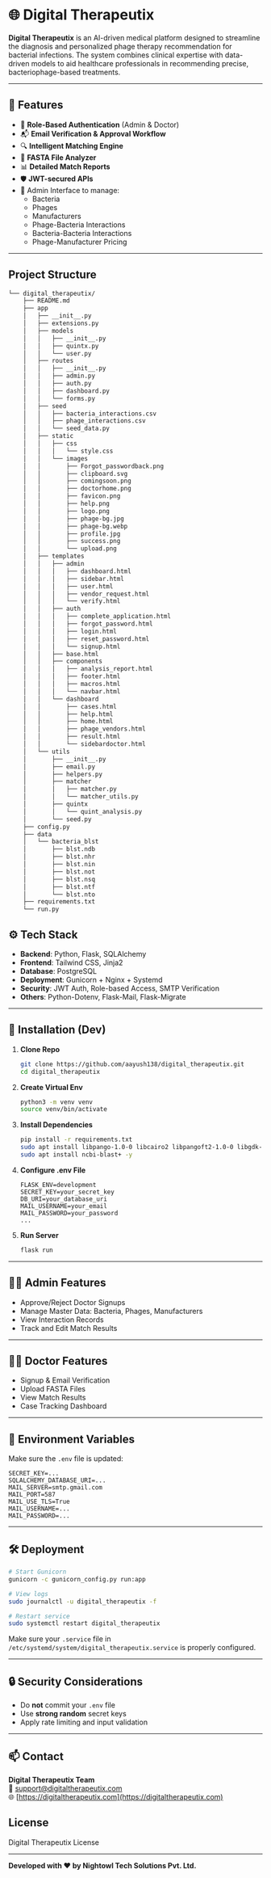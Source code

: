 
# 🌐 Digital Therapeutix

**Digital Therapeutix** is an AI-driven medical platform designed to streamline the diagnosis and personalized phage therapy recommendation for bacterial infections. The system combines clinical expertise with data-driven models to aid healthcare professionals in recommending precise, bacteriophage-based treatments.

---

## 🚀 Features

- 🔐 **Role-Based Authentication** (Admin & Doctor)
- 📬 **Email Verification & Approval Workflow**
- 🔍 **Intelligent Matching Engine**
- 🧬 **FASTA File Analyzer**
- 📊 **Detailed Match Reports**
- 🛡️ **JWT-secured APIs**
- 📁 Admin Interface to manage:
  - Bacteria
  - Phages
  - Manufacturers
  - Phage-Bacteria Interactions
  - Bacteria-Bacteria Interactions
  - Phage-Manufacturer Pricing

---

##  Project Structure

```sh
└── digital_therapeutix/
    ├── README.md
    ├── app
    │   ├── __init__.py
    │   ├── extensions.py
    │   ├── models
    │   │   ├── __init__.py
    │   │   ├── quintx.py
    │   │   └── user.py
    │   ├── routes
    │   │   ├── __init__.py
    │   │   ├── admin.py
    │   │   ├── auth.py
    │   │   ├── dashboard.py
    │   │   └── forms.py
    │   ├── seed
    │   │   ├── bacteria_interactions.csv
    │   │   ├── phage_interactions.csv
    │   │   └── seed_data.py
    │   ├── static
    │   │   ├── css
    │   │   │   └── style.css
    │   │   └── images
    │   │       ├── Forgot_passwordback.png
    │   │       ├── clipboard.svg
    │   │       ├── comingsoon.png
    │   │       ├── doctorhome.png
    │   │       ├── favicon.png
    │   │       ├── help.png
    │   │       ├── logo.png
    │   │       ├── phage-bg.jpg
    │   │       ├── phage-bg.webp
    │   │       ├── profile.jpg
    │   │       ├── success.png
    │   │       └── upload.png
    │   ├── templates
    │   │   ├── admin
    │   │   │   ├── dashboard.html
    │   │   │   ├── sidebar.html
    │   │   │   ├── user.html
    │   │   │   ├── vendor_request.html
    │   │   │   └── verify.html
    │   │   ├── auth
    │   │   │   ├── complete_application.html
    │   │   │   ├── forgot_password.html
    │   │   │   ├── login.html
    │   │   │   ├── reset_password.html
    │   │   │   └── signup.html
    │   │   ├── base.html
    │   │   ├── components
    │   │   │   ├── analysis_report.html
    │   │   │   ├── footer.html
    │   │   │   ├── macros.html
    │   │   │   └── navbar.html
    │   │   └── dashboard
    │   │       ├── cases.html
    │   │       ├── help.html
    │   │       ├── home.html
    │   │       ├── phage_vendors.html
    │   │       ├── result.html
    │   │       └── sidebardoctor.html
    │   └── utils
    │       ├── __init__.py
    │       ├── email.py
    │       ├── helpers.py
    │       ├── matcher
    │       │   ├── matcher.py
    │       │   └── matcher_utils.py
    │       ├── quintx
    │       │   └── quint_analysis.py
    │       └── seed.py
    ├── config.py
    ├── data
    │   └── bacteria_blst
    │       ├── blst.ndb
    │       ├── blst.nhr
    │       ├── blst.nin
    │       ├── blst.not
    │       ├── blst.nsq
    │       ├── blst.ntf
    │       └── blst.nto
    ├── requirements.txt
    └── run.py
```

## ⚙️ Tech Stack

- **Backend**: Python, Flask, SQLAlchemy
- **Frontend**: Tailwind CSS, Jinja2
- **Database**: PostgreSQL
- **Deployment**: Gunicorn + Nginx + Systemd
- **Security**: JWT Auth, Role-based Access, SMTP Verification
- **Others**: Python-Dotenv, Flask-Mail, Flask-Migrate

---

## 🧪 Installation (Dev)

1. **Clone Repo**  
   ```bash
   git clone https://github.com/aayush138/digital_therapeutix.git
   cd digital_therapeutix
   ```

2. **Create Virtual Env**  
   ```bash
   python3 -m venv venv
   source venv/bin/activate
   ```

3. **Install Dependencies**  
   ```bash
   pip install -r requirements.txt
   sudo apt install libpango-1.0-0 libcairo2 libpangoft2-1.0-0 libgdk-pixbuf2.0-0 libffi-dev libxml2 libxslt1-dev
   sudo apt install ncbi-blast+ -y
   ```

4. **Configure .env File**  
   ```env
   FLASK_ENV=development
   SECRET_KEY=your_secret_key
   DB_URI=your_database_uri
   MAIL_USERNAME=your_email
   MAIL_PASSWORD=your_password
   ...
   ```

5. **Run Server**  
   ```bash
   flask run
   ```

---

## 🧑‍💼 Admin Features

- Approve/Reject Doctor Signups
- Manage Master Data: Bacteria, Phages, Manufacturers
- View Interaction Records
- Track and Edit Match Results

---

## 🧑‍⚕️ Doctor Features

- Signup & Email Verification
- Upload FASTA Files
- View Match Results
- Case Tracking Dashboard

---

## 📄 Environment Variables

Make sure the `.env` file is updated:

```env
SECRET_KEY=...
SQLALCHEMY_DATABASE_URI=...
MAIL_SERVER=smtp.gmail.com
MAIL_PORT=587
MAIL_USE_TLS=True
MAIL_USERNAME=...
MAIL_PASSWORD=...
```

---

## 🛠️ Deployment

```bash
# Start Gunicorn
gunicorn -c gunicorn_config.py run:app

# View logs
sudo journalctl -u digital_therapeutix -f

# Restart service
sudo systemctl restart digital_therapeutix
```

Make sure your `.service` file in `/etc/systemd/system/digital_therapeutix.service` is properly configured.

---

## 🔒 Security Considerations

- Do **not** commit your `.env` file
- Use **strong random** secret keys
- Apply rate limiting and input validation

---

## 📫 Contact

**Digital Therapeutix Team**  
📧 support@digitaltherapeutix.com  
🌐 [https://digitaltherapeutix.com](https://digitaltherapeutix.com)


## License

Digital Therapeutix License

---

**Developed with ❤️ by Nightowl Tech Solutions Pvt. Ltd.**
